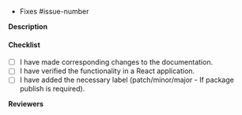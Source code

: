 - Fixes #issue-number

**Description**

#### Checklist

- [ ] I have made corresponding changes to the documentation.
- [ ] I have verified the functionality in a React application.
- [ ] I have added the necessary label (patch/minor/major - If package publish
      is required).

**Reviewers**

<!---
------------- NOTES -------------
1. Do not add a patch/minor/major label if a release is not required.
2. Strike through the points ~~like this~~ if not applicable.
--->
